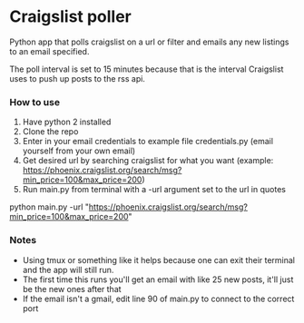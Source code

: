 # Craigslist poller
Python app that polls craigslist on a url or filter and emails any new listings to an email specified.

The poll interval is set to 15 minutes because that is the interval Craigslist uses to push up posts to the rss api.

### How to use
1. Have python 2 installed
2. Clone the repo
3. Enter in your email credentials to example file credentials.py (email yourself from your own email)
1. Get desired url by searching craigslist  for what you want (example: 
https://phoenix.craigslist.org/search/msg?min_price=100&max_price=200)
1. Run main.py from terminal with a -url argument set to the url in quotes

python main.py -url "https://phoenix.craigslist.org/search/msg?min_price=100&max_price=200"

### Notes

* Using tmux or something like it helps because one can exit their terminal and the app will still run.
* The first time this runs you'll get an email with like 25 new posts, it'll just be the new ones after that
* If the email isn't a gmail, edit line 90 of main.py to connect to the correct port
